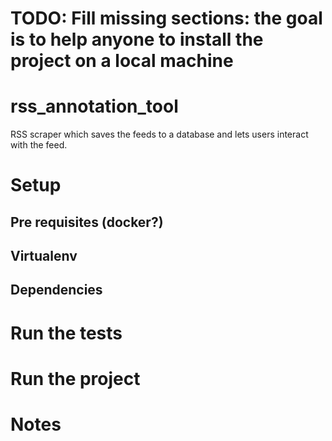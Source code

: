 # TODO: Fill missing sections: the goal is to help anyone to install the project on a local machine

# rss_annotation_tool
RSS scraper which saves the feeds to a database and lets users interact with the feed.

# Setup

## Pre requisites (docker?)

## Virtualenv

## Dependencies

# Run the tests

# Run the project

# Notes
